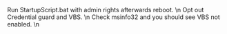 Run StartupScript.bat with admin rights afterwards reboot. \n
Opt out Credential guard and VBS. \n
Check msinfo32 and you should see VBS not enabled. \n
